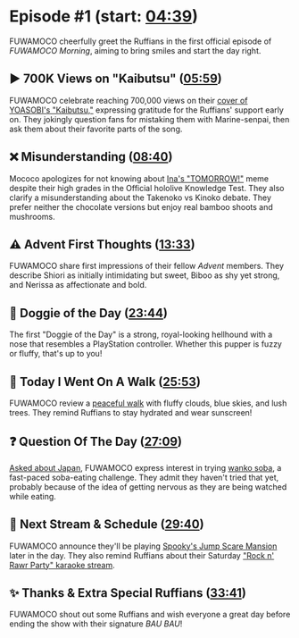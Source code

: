 # Episode #1 (start: [04:39](https://youtu.be/4giLWiqvyVo?t=04m39s))

FUWAMOCO cheerfully greet the Ruffians in the first official episode of *FUWAMOCO Morning*, aiming to bring smiles and start the day right.

## ▶️ 700K Views on "Kaibutsu" ([05:59](https://youtu.be/4giLWiqvyVo?t=05m59s))

FUWAMOCO celebrate reaching 700,000 views on their [cover of YOASOBI's "Kaibutsu,"](https://youtu.be/Yr1EI_jYBB8) expressing gratitude for the Ruffians' support early on. They jokingly question fans for mistaking them with Marine-senpai, then ask them about their favorite parts of the song.

## ❌ Misunderstanding ([08:40](https://youtu.be/4giLWiqvyVo?t=08m40s))

Mococo apologizes for not knowing about [Ina's "TOMORROW!"](https://youtu.be/sMcfFmR0MmA) meme despite their high grades in the Official hololive Knowledge Test. They also clarify a misunderstanding about the Takenoko vs Kinoko debate. They prefer neither the chocolate versions but enjoy real bamboo shoots and mushrooms.

## ⚠️ Advent First Thoughts ([13:33](https://youtu.be/4giLWiqvyVo?t=13m33s))

FUWAMOCO share first impressions of their fellow *Advent* members. They describe Shiori as initially intimidating but sweet, Biboo as shy yet strong, and Nerissa as affectionate and bold.

## 🐶 Doggie of the Day ([23:44](https://youtu.be/4giLWiqvyVo?t=23m44s))

The first "Doggie of the Day" is a strong, royal-looking hellhound with a nose that resembles a PlayStation controller. Whether this pupper is fuzzy or fluffy, that's up to you!

## 🚶 Today I Went On A Walk ([25:53](https://youtu.be/4giLWiqvyVo?t=25m53s))

FUWAMOCO review a [peaceful walk](https://twitter.com/GenjiPriv/status/1686548641992015874) with fluffy clouds, blue skies, and lush trees. They remind Ruffians to stay hydrated and wear sunscreen!

## ❓ Question Of The Day ([27:09](https://youtu.be/4giLWiqvyVo?t=27m09s))

[Asked about Japan](https://twitter.com/tatantannotan/status/1686547887084486658), FUWAMOCO express interest in trying [wanko soba](https://en.wikipedia.org/wiki/Wanko_soba), a fast-paced soba-eating challenge. They admit they haven't tried that yet, probably because of the idea of getting nervous as they are being watched while eating.

## 📅 Next Stream & Schedule ([29:40](https://youtu.be/4giLWiqvyVo?t=29m40s))

FUWAMOCO announce they'll be playing [Spooky's Jump Scare Mansion](https://youtu.be/kRHAfh9z3cc) later in the day. They also remind Ruffians about their Saturday ["Rock n' Rawr Party" karaoke stream](https://youtu.be/O_gFJJ2ToLg).

## ✨ Thanks & Extra Special Ruffians ([33:41](https://youtu.be/4giLWiqvyVo?t=33m41s))

FUWAMOCO shout out some Ruffians and wish everyone a great day before ending the show with their signature *BAU BAU*!
